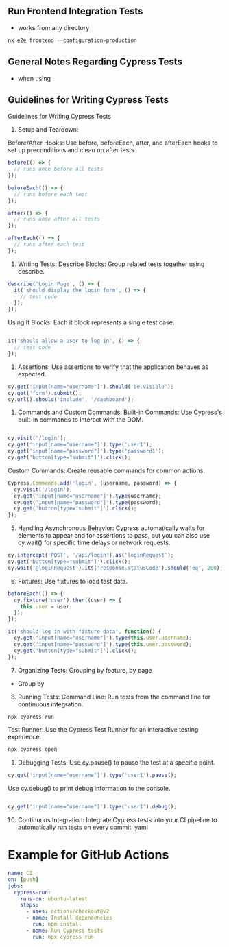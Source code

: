 
## Run Frontend Integration Tests
- works from any directory 


 ```typescript 
 nx e2e frontend --configuration=production 
 
 ```

## General Notes Regarding Cypress Tests
- when using
## Guidelines for Writing Cypress Tests




Guidelines for Writing Cypress Tests
1. Setup and Teardown:

Before/After Hooks: Use before, beforeEach, after, and afterEach hooks to set up preconditions and clean up after tests.

```javascript
before(() => {
  // runs once before all tests
});

beforeEach(() => {
  // runs before each test
});

after(() => {
  // runs once after all tests
});

afterEach(() => {
  // runs after each test
});
```

1. Writing Tests:
Describe Blocks: Group related tests together using describe.

```javascript
describe('Login Page', () => {
  it('should display the login form', () => {
    // test code
  });
});
```

Using It Blocks: Each it block represents a single test case.

```javascript

it('should allow a user to log in', () => {
  // test code
});
```

1. Assertions:
Use assertions to verify that the application behaves as expected.
```javascript
cy.get('input[name="username"]').should('be.visible');
cy.get('form').submit();
cy.url().should('include', '/dashboard');
```


1. Commands and Custom Commands:
Built-in Commands: Use Cypress's built-in commands to interact with the DOM.

```javascript

cy.visit('/login');
cy.get('input[name="username"]').type('user1');
cy.get('input[name="password"]').type('password1');
cy.get('button[type="submit"]').click();
```

Custom Commands: Create reusable commands for common actions.

```javascript
Cypress.Commands.add('login', (username, password) => {
  cy.visit('/login');
  cy.get('input[name="username"]').type(username);
  cy.get('input[name="password"]').type(password);
  cy.get('button[type="submit"]').click();
});
```

5. Handling Asynchronous Behavior:
Cypress automatically waits for elements to appear and for assertions to pass, but you can also use cy.wait() for specific time delays or network requests.
```javascript
cy.intercept('POST', '/api/login').as('loginRequest');
cy.get('button[type="submit"]').click();
cy.wait('@loginRequest').its('response.statusCode').should('eq', 200);
```


6. Fixtures:
Use fixtures to load test data.
```javascript
beforeEach(() => {
  cy.fixture('user').then((user) => {
    this.user = user;
  });
});

it('should log in with fixture data', function() {
  cy.get('input[name="username"]').type(this.user.username);
  cy.get('input[name="password"]').type(this.user.password);
  cy.get('button[type="submit"]').click();
});
```

7. Organizing Tests:
Grouping by feature, by page
- Group by 

8. Running Tests:
Command Line: Run tests from the command line for continuous integration.

```bash
npx cypress run
```

Test Runner: Use the Cypress Test Runner for an interactive testing experience.

```bash
npx cypress open
```

1. Debugging Tests:
Use cy.pause() to pause the test at a specific point.

```javascript
cy.get('input[name="username"]').type('user1').pause();
```

Use cy.debug() to print debug information to the console.

```javascript

cy.get('input[name="username"]').type('user1').debug();
```

10. Continuous Integration:
Integrate Cypress tests into your CI pipeline to automatically run tests on every commit.
yaml
# Example for GitHub Actions
```yaml
name: CI
on: [push]
jobs:
  cypress-run:
    runs-on: ubuntu-latest
    steps:
      - uses: actions/checkout@v2
      - name: Install dependencies
        run: npm install
      - name: Run Cypress tests
        run: npx cypress run
```